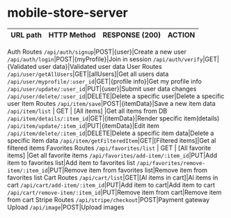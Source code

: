 # mobile-store-server

|  URL path  |  HTTP Method  |  RESPONSE (200)| ACTION   |
| :--------- |:-------------:| -------------: |----------|
Auth Routes
`/api/auth/signup`|POST|{user}|Create a new user
`/api/auth/login`|POST|{myProfile}|Join in session
`/api/auth/verify`|GET|{Validated user data}|Validated user data
User Routes
`/api/user/getAllUsers`|GET|[allUsers]|Get all users data
`/api/user/myprofile/:user_id`|GET|{profile info}|Get my profile info
`/api/user/update/:user_id`|PUT|{user}|Submit user data changes
`/api/user/delete/:user_id`|DELETE|Delete a specific user|Delete a specific user
Item Routes
`/api/item/save`|POST|{itemData}|Save a new item data 
`/api/item/list` | GET | [All items] |Get all items from DB
`/api/item/details/:item_id`|GET|{itemData}|Render specific item(details)
`/api/item/update/:item_id`|PUT|{itemData}|Edit item
`/api/item/delete/:item_id`|DELETE|Delete a specific item data|Delete a specific item data
`/api/item/getFilteredItem`|GET|[Filtered items]|Get al filtered items
Favorites Routes
`/api/favorites/list` | GET | [All favorite items] |Get all favorite items 
`/api/favorites/add-item/:item_id`|PUT|Add item to favorites list|Add item to favorites list
`/api/favorites/remove-item/:item_id`|PUT|Remove item from favorites list|Remove item from favorites list
Cart Routes
`/api/cart/list`|GET|[Al items in cart]|Al items in cart
`/api/cart/add-item/:item_id`|PUT|Add item to cart|Add item to cart
`/api/cart/remove-item/:item_id`|PUT|Remove item from cart|Remove item from cart
Stripe Routes
`/api/stripe/checkout`|POST|Payment gateway
Upload
`/api/image`|POST|Upload images